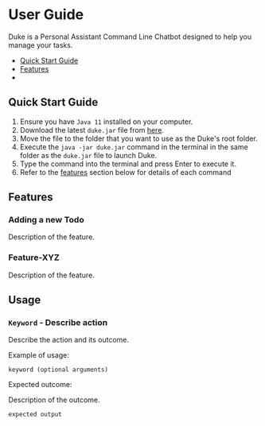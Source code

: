 # User Guide

Duke is a Personal Assistant Command Line Chatbot designed to help you manage your tasks.

* [Quick Start Guide](#Quick-Start-Guide)
* [Features](#Features)
* 

## Quick Start Guide

1. Ensure you have `Java 11` installed on your computer.
2. Download the latest `duke.jar` file from [here](https://github.com/justinfidelis/ip/releases).
3. Move the file to the folder that you want to use as the Duke's root folder.
4. Execute the `java -jar duke.jar` command in the terminal in the same folder as the `duke.jar` file to launch Duke.
5. Type the command into the terminal and press Enter to execute it.
6. Refer to the [features](#Features) section below for details of each command

## Features 

### Adding a new Todo

Description of the feature.

### Feature-XYZ

Description of the feature.

## Usage

### `Keyword` - Describe action

Describe the action and its outcome.

Example of usage: 

`keyword (optional arguments)`

Expected outcome:

Description of the outcome.

```
expected output
```
